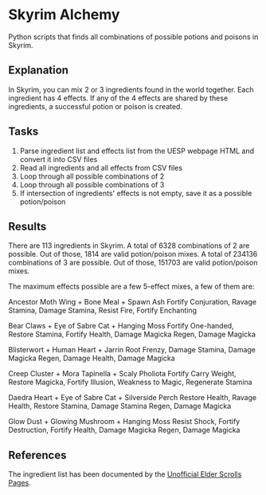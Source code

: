 # Skyrim Alchemy
Python scripts that finds all combinations of possible potions and poisons in Skyrim.

## Explanation
In Skyrim, you can mix 2 or 3 ingredients found in the world together. Each ingredient has 4 effects. If any of the 4 effects are shared by these ingredients, a successful potion or poison is created.

## Tasks
1. Parse ingredient list and effects list from the UESP webpage HTML and convert it into CSV files 
2. Read all ingredients and all effects from CSV files
2. Loop through all possible combinations of 2
3. Loop through all possible combinations of 3
3. If intersection of ingredients' effects is not empty, save it as a possible potion/poison

## Results
There are 113 ingredients in Skyrim.
A total of 6328 combinations of 2 are possible. Out of those, 1814 are valid potion/poison mixes.
A total of 234136 combinations of 3 are possible. Out of those, 151703 are valid potion/poison mixes.

The maximum effects possible are a few 5-effect mixes, a few of them are:

Ancestor Moth Wing + Bone Meal + Spawn Ash
Fortify Conjuration, Ravage Stamina, Damage Stamina, Resist Fire, Fortify Enchanting

Bear Claws + Eye of Sabre Cat + Hanging Moss
Fortify One-handed, Restore Stamina, Fortify Health, Damage Magicka Regen, Damage Magicka

Blisterwort + Human Heart + Jarrin Root
Frenzy, Damage Stamina, Damage Magicka Regen, Damage Health, Damage Magicka

Creep Cluster + Mora Tapinella + Scaly Pholiota
Fortify Carry Weight, Restore Magicka, Fortify Illusion, Weakness to Magic, Regenerate Stamina

Daedra Heart + Eye of Sabre Cat + Silverside Perch
Restore Health, Ravage Health, Restore Stamina, Damage Stamina Regen, Damage Magicka

Glow Dust + Glowing Mushroom + Hanging Moss
Resist Shock, Fortify Destruction, Fortify Health, Damage Magicka Regen, Damage Magicka

## References
The ingredient list has been documented by the [Unofficial Elder Scrolls Pages](http://en.uesp.net/wiki/Skyrim:Ingredients).

